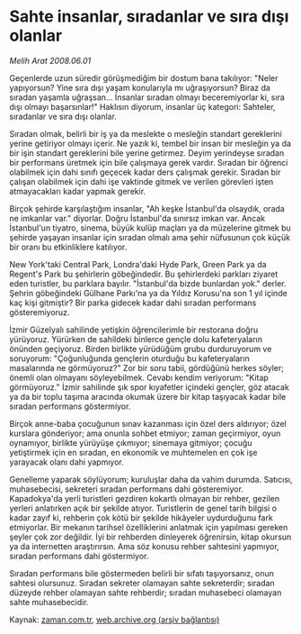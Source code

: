 # Sahte insanlar, sıradanlar ve sıra dışı olanlar

*Melih Arat 2008.06.01*

<tr><td class="metin" colspan="2" style="padding-top: 20px; padding-left: 5px; padding-right: 10px;">Geçenlerde uzun süredir görüşmediğim bir dostum bana takılıyor: "Neler yapıyorsun? Yine sıra dışı yaşam konularıyla mı uğraşıyorsun? Biraz da sıradan yaşamla uğraşsan... İnsanlar sıradan olmayı beceremiyorlar ki, sıra dışı olmayı başarsınlar!" Haklısın diyorum, insanlar üç kategori: Sahteler, sıradanlar ve sıra dışı olanlar.</td></tr><tr><td class="metin" colspan="2" style="padding-top: 20px; padding-left: 5px; padding-right: 10px;"><p>Sıradan olmak, belirli bir iş ya da meslekte o mesleğin standart gereklerini yerine getiriyor olmayı içerir. Ne yazık ki, tembel bir insan bir mesleğin ya da bir işin standart gereklerini bile yerine getirmez. Deyim yerindeyse sıradan bir performans üretmek için bile çalışmaya gerek vardır. Sıradan bir öğrenci olabilmek için dahi sınıfı geçecek kadar ders çalışmak gerekir. Sıradan bir çalışan olabilmek için dahi işe vaktinde gitmek ve verilen görevleri işten atmayacakları kadar yapmak gerekir. 
<p> Birçok şehirde karşılaştığım insanlar, "Ah keşke İstanbul'da olsaydık, orada ne imkanlar var." diyorlar. Doğru İstanbul'da sınırsız imkan var. Ancak İstanbul'un tiyatro, sinema, büyük kulüp maçları ya da müzelerine gitmek bu şehirde yaşayan insanlar için sıradan olmalı ama şehir nüfusunun çok küçük bir oranı bu etkinliklere katılıyor. 
<p> New York'taki Central Park, Londra'daki Hyde Park, Green Park ya da Regent's Park bu şehirlerin göbeğindedir. Bu şehirlerdeki parkları ziyaret eden turistler, bu parklara bayılır. "İstanbul'da bizde bunlardan yok." derler. Şehrin göbeğindeki Gülhane Parkı'na ya da Yıldız Korusu'na son 1 yıl içinde kaç kişi gitmiştir? Bir parka gidecek kadar dahi sıradan performans gösteremiyoruz. 
<p> İzmir Güzelyalı sahilinde yetişkin öğrencilerimle bir restorana doğru yürüyoruz. Yürürken de sahildeki binlerce gençle dolu kafeteryaların önünden geçiyoruz. Birden birlikte yürüdüğüm grubu durduruyorum ve soruyorum: "Çoğunluğunda gençlerin oturduğu bu kafeteryaların masalarında ne görmüyoruz?" Zor bir soru tabii, gördüğünü herkes söyler; önemli olan olmayanı söyleyebilmek. Cevabı kendim veriyorum: "Kitap görmüyoruz." İzmir sahilinde şık spor kıyafetler içindeki gençler, göz atacak ya da bir toplu taşıma aracında okumak üzere bir kitap taşıyacak kadar bile sıradan performans göstermiyor. 
<p> Birçok anne-baba çocuğunun sınav kazanması için özel ders aldırıyor; özel kurslara gönderiyor; ama onunla sohbet etmiyor; zaman geçirmiyor, oyun oynamıyor, birlikte yürüyüşe çıkmıyor; sinemaya gitmiyor; çocuğu yetiştirmek için en sıradan, en ekonomik ve muhtemelen en çok işe yarayacak olanı dahi yapmıyor. 
<p> Genelleme yaparak söylüyorum; kuruluşlar daha da vahim durumda. Satıcısı, muhasebecisi, sekreteri sıradan performans dahi gösteremiyor. Kapadokya'da yerli turistleri gezdiren kokartlı olmayan bir rehber, gezilen yerleri anlatırken açık bir şekilde atıyor. Turistlerin de genel tarih bilgisi o kadar zayıf ki, rehberin çok kötü bir şekilde hikâyeler uydurduğunu fark etmiyorlar. Bir mekanın tarihsel özelliklerini anlatmak için yapılması gereken şeyler çok zor değildir. İyi bir rehberden dinleyerek öğrenirsin, kitap okursun ya da internetten araştırırsın. Ama söz konusu rehber sahtesini yapmıyor, sıradan performans dahi göstermiyor. 
<p> Sıradan performans bile göstermeden belirli bir sıfatı taşıyorsanız, onun sahtesi olursunuz. Sıradan sekreter olamayan sahte sekreterdir; sıradan düzeyde rehber olamayan sahte rehberdir; sıradan muhasebeci olamayan sahte muhasebecidir.<br/></p></p></p></p></p></p></p></td></tr>

Kaynak: [zaman.com.tr](http://zaman.com.tr/yazar.do?yazino=696493), [web.archive.org (arşiv bağlantısı)](http://web.archive.org/web/20080828141144/http://www.zaman.com.tr:80/yazar.do?yazino=696493)
